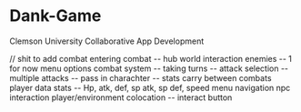 # Dank-Game
Clemson University Collaborative App Development

// shit to add
combat
    entering combat -- hub world interaction
    enemies -- 1 for now
    menu options
    combat system -- taking turns
                  -- attack selection
                       -- multiple attacks
                  -- pass in charachter
                       -- stats carry between combats
player data
    stats -- Hp, atk, def, sp atk, sp def, speed
menu
    navigation
npc interaction
player/environment colocation
    -- interact button
